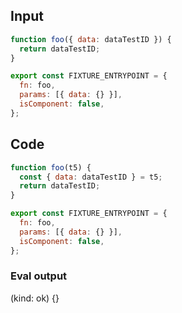 
## Input

```javascript
function foo({ data: dataTestID }) {
  return dataTestID;
}

export const FIXTURE_ENTRYPOINT = {
  fn: foo,
  params: [{ data: {} }],
  isComponent: false,
};

```

## Code

```javascript
function foo(t5) {
  const { data: dataTestID } = t5;
  return dataTestID;
}

export const FIXTURE_ENTRYPOINT = {
  fn: foo,
  params: [{ data: {} }],
  isComponent: false,
};

```
      
### Eval output
(kind: ok) {}